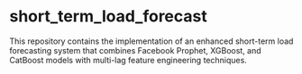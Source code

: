 # short_term_load_forecast
This repository contains the implementation of an enhanced short-term load forecasting system that combines Facebook Prophet, XGBoost, and CatBoost models with multi-lag feature engineering techniques.
